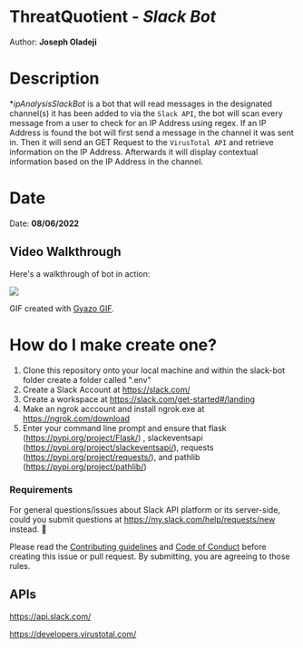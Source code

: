 # ThreatQuotient - *Slack Bot*

Author: **Joseph Oladeji**

# Description

**ipAnalysisSlackBot* is a bot that will read messages in the designated channel(s) it has been added to via the `Slack API`,
the bot will scan every message from a user to check for an IP Address using regex. If an IP Address is found the bot will first send
a message in the channel it was sent in. Then it will send an GET Request to the `VirusTotal API` and retrieve information on the IP Address.
Afterwards it will display contextual information based on the IP Address in the channel.

# Date

Date: **08/06/2022** 

## Video Walkthrough

Here's a walkthrough of bot in action:

<img src='https://i.gyazo.com/e54132188f3d78bcdafea839e6b03251.gif'/>

<!-- Replace this with whatever GIF tool you used! -->
GIF created with [Gyazo GIF](https://gyazo.com/en).  

# How do I make create one?
1. Clone this repository onto your local machine and within the slack-bot folder create a folder called ".env"
2. Create a Slack Account at https://slack.com/
3. Create a workspace at https://slack.com/get-started#/landing
4. Make an ngrok acccount and install ngrok.exe at https://ngrok.com/download
5. Enter your command line prompt and ensure that flask (https://pypi.org/project/Flask/) , slackeventsapi (https://pypi.org/project/slackeventsapi/), requests (https://pypi.org/project/requests/), and pathlib (https://pypi.org/project/pathlib/)

### Requirements

For general questions/issues about Slack API platform or its server-side, could you submit questions at https://my.slack.com/help/requests/new instead. :bow:

Please read the [Contributing guidelines](https://github.com/slackapi/python-slack-sdk/blob/main/.github/contributing.md) and [Code of Conduct](https://slackhq.github.io/code-of-conduct) before creating this issue or pull request. By submitting, you are agreeing to those rules.

## APIs

https://api.slack.com/

https://developers.virustotal.com/

